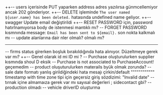 ++-- users içerisinde PUT yaparken address adres yazılırsa günmcellemiyor ancak 202 gönderiyor.
++-- DELETE işleminde `The user named ${user.name} has been deleted.` hatasında undefined name geliyor.
++-- swagger Update email değiştirildi
++-- RESET PASSWORD için, password hatırlnamıyorsa body de istenmesi mantıklı mı?
-- FORGET PASSWORD kısmnında message: `Email has been sent to ${email}.`    son nokta kalkmalı mı
-- update alanlarına dair nler olmalı? olmalı mı?
*******************************
-- firms status girerken boşluk bırakıldığında hata alınıyor. Düzeltmeye gerek var mı?
++-- Genel olarak id mi ID mi ?
-- Purchase oluşturulurken supplier kısmında shoul D eksik
-- Purchase is not associated to PurchaseAccount!  geçemedim
-- product oluşuturulurken materails byük olmak zorunda? 
-- sale date formatı yanlış girildiğindeki hata mesajı çirkin/default """"""""""""  timestamp with time zone tipi için geçersiz giriş sözdizimi: \"Invalid date\"
-- tırnak içine almamaıza gerek var mı sayısal değerleri ; sidecontact gbi?
-- production olmadı
-- vehicle driverID oluşturma
